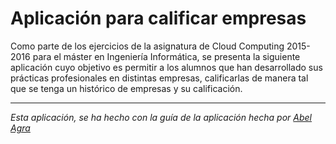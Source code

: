 Aplicación para calificar empresas
==================================

Como parte de los ejercicios de la asignatura de Cloud Computing 2015-2016 para el máster en Ingeniería Informática, se presenta la siguiente aplicación cuyo objetivo es permitir a los alumnos que han desarrollado sus prácticas profesionales en distintas empresas, calificarlas de manera tal que se tenga un histórico de empresas y su calificación.

----------------------------------------------------------------------
*Esta aplicación, se ha hecho con la guía de la aplicación hecha por* [*Abel Agra*](https://github.com/jfrancisco4490)
